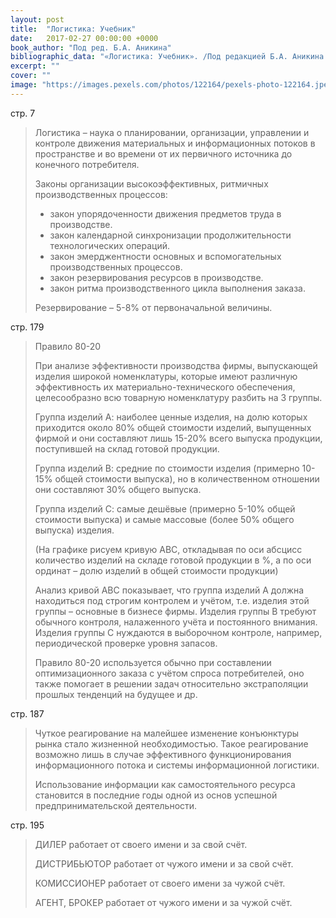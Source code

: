 ```yaml
---
layout: post
title:  "Логистика: Учебник"
date:   2017-02-27 00:00:00 +0000
book_author: "Под ред. Б.А. Аникина"
bibliographic_data: "«Логистика: Учебник». /Под редакцией Б.А. Аникина: 2-е изд., перераб. и доп. М.: ИНФРА-М, 2001 г. – 352 с. (Серия «Высшее образование»)."
excerpt: ""
cover: ""
image: "https://images.pexels.com/photos/122164/pexels-photo-122164.jpeg?w=940&h=650&auto=compress&cs=tinysrgb"
---
```


стр. 7

> Логистика – наука о планировании, организации, управлении и контроле движения материальных и информационных потоков в пространстве и во времени от их первичного источника до конечного потребителя.
>
> Законы организации высокоэффективных, ритмичных производственных процессов:
>
> - закон упорядоченности движения предметов труда в производстве.
> - закон календарной синхронизации продолжительности технологических операций.
> - закон эмерджентности основных и вспомогательных производственных процессов.
> - закон резервирования ресурсов в производстве.
> - закон ритма производственного цикла выполнения заказа.
>
> Резервирование – 5-8% от первоначальной величины.

стр. 179

> Правило 80-20
>
> При анализе эффективности производства фирмы, выпускающей изделия широкой номенклатуры, которые имеют различную эффективность их материально-технического обеспечения, целесообразно всю товарную номенклатуру разбить на 3 группы.
>
> Группа изделий А: наиболее ценные изделия, на долю которых приходится около 80% общей стоимости изделий, выпущенных фирмой и они составляют лишь 15-20% всего выпуска продукции, поступившей на склад готовой продукции.
>
> Группа изделий В: средние по стоимости изделия (примерно 10-15% общей стоимости выпуска), но в количественном отношении они составляют 30% общего выпуска.
>
> Группа изделий С: самые дешёвые (примерно 5-10% общей стоимости выпуска) и самые массовые (более 50% общего выпуска) изделия.
>
> (На графике рисуем кривую АВС, откладывая по оси абсцисс количество изделий на складе готовой продукции в %, а по оси ординат – долю изделий в общей стоимости продукции)
>
> Анализ кривой АВС показывает, что группа изделий А должна находиться под строгим контролем и учётом, т.е. изделия этой группы – основные в бизнесе фирмы. Изделия группы В требуют обычного контроля, налаженного учёта и постоянного внимания. Изделия группы С нуждаются в выборочном контроле, например, периодической проверке уровня запасов.
>
> Правило 80-20 используется обычно при составлении оптимизационного заказа с учётом спроса потребителей, оно также помогает в решении задач относительно экстраполяции прошлых тенденций на будущее и др.

стр. 187

> Чуткое реагирование на малейшее изменение конъюнктуры рынка стало жизненной необходимостью. Такое реагирование возможно лишь в случае эффективного функционирования информационного потока и системы информационной логистики.
>
> Использование информации как самостоятельного ресурса становится в последние годы одной из основ успешной предпринимательской деятельности.

стр. 195

> ДИЛЕР работает от своего имени и за свой счёт.
>
> ДИСТРИБЬЮТОР работает от чужого имени и за свой счёт.
>
> КОМИССИОНЕР работает от своего имени за чужой счёт.
>
> АГЕНТ, БРОКЕР работает от чужого имени и за чужой счёт.

